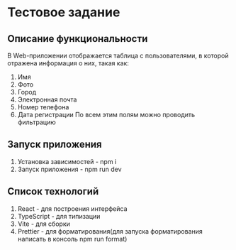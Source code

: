 # Тестовое задание

## Описание функциональности
В Web-приложении отображается таблица с пользователями, в которой отражена информация о них, такая как:
1. Имя
2. Фото
3. Город
4. Электронная почта
5. Номер телефона
6. Дата регистрации
По всем этим полям можно проводить фильтрацию

## Запуск приложения
1. Установка зависимостей - npm i
2. Запуск приложения - npm run dev

## Список технологий
1. React - для построения интерфейса
2. TypeScript - для типизации
3. Vite - для сборки
4. Prettier - для форматирования(для запуска форматирования написать в консоль npm run format)